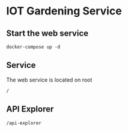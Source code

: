 # IOT Gardening Service

## Start the web service

    docker-compose up -d

## Service

  The web service is located on root

    /

## API Explorer

    /api-explorer